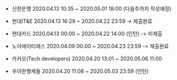- 신한은행  2020.04.13 10:35 ~ 2020.05.01 18:00 (다음주까지 작성예정)

- 현대IT&E  2020.04.13 16:29 ~ 2020.04.22 23:59 -> 제출완료

- 현대카드  2020.04.13 00:00 ~ 2020.04.22 14:00 (인턴) -> 미제출

- 노아에이티에스  2020.04.09 00:00 ~ 2020.04.23 23:59 -> 제출완료 

- 카카오(Tech developers) 2020.04.20 13:01 ~ 2020.05.06 11:00 

- 우아한형제들 2020.04.20 11:08 ~ 2020.05.03 23:59 (인턴)
